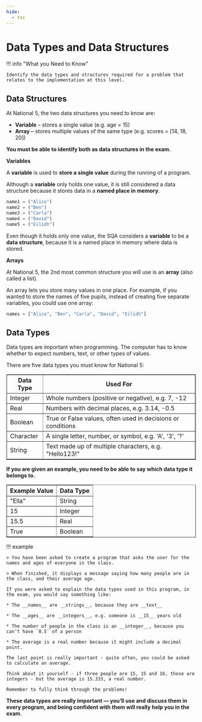 ```yaml
---
hide:
  - toc
---
```


# Data Types and Data Structures

!!! info "What you Need to Know"

    Identify the data types and structures required for a problem that relates to the implementation at this level.

## Data Structures

At National 5, the two data structures you need to know are:

- **Variable** – stores a single value (e.g. age = 15)
- **Array** – stores multiple values of the same type (e.g. scores = [14, 18, 20])

__You must be able to identify both as data structures in the exam.__

__Variables__

A __variable__ is used to __store a single value__ during the running of a program. 

Although a __variable__ only holds one value, it is still considered a data structure because it stores data in a __named place in memory__.

``` python linenums="1"
name1 = ("Alice")
name2 = ("Ben")
name3 = ("Carla")
name4 = ("David")
name5 = ("Eilidh")
```

Even though it holds only one value, the SQA considers a __variable__ to be a __data structure__, because it is a named place in memory where data is stored.

__Arrays__

At National 5, the 2nd most common structure you will use is an __array__ (also called a list).

An array lets you store many values in one place. For example, if you wanted to store the names of five pupils, instead of creating five separate variables, you could use one array:

``` python linenums="1"
names = ["Alice", "Ben", "Carla", "David", "Eilidh"]
```

## Data Types

Data types are important when programming. The computer has to know whether to expect numbers, text, or other types of values. 

There are five data types you must know for National 5:

<center>
<table border="1" cellpadding="8" cellspacing="0">
  <thead>
    <tr>
      <th>Data Type</th>
      <th>Used For</th>
    </tr>
  </thead>
  <tbody>
    <tr>
      <td>Integer</td>
      <td>Whole numbers (positive or negative), e.g. 7, -12</td>
    </tr>
    <tr>
      <td>Real</td>
      <td>Numbers with decimal places, e.g. 3.14, -0.5</td>
    </tr>
    <tr>
      <td>Boolean</td>
      <td>True or False values, often used in decisions or conditions</td>
    </tr>
    <tr>
      <td>Character</td>
      <td>A single letter, number, or symbol, e.g. 'A', '3', '?'</td>
    </tr>
    <tr>
      <td>String</td>
      <td>Text made up of multiple characters, e.g. "Hello123!"</td>
    </tr>
  </tbody>
</table>
</center>

__If you are given an example, you need to be able to say which data type it belongs to.__

<center>
<table border="1" cellpadding="8" cellspacing="0">
  <thead>
    <tr>
      <th>Example Value</th>
      <th>Data Type</th>
    </tr>
  </thead>
  <tbody>
    <tr>
      <td>"Ella"</td>
      <td>String</td>
    </tr>
    <tr>
      <td>15</td>
      <td>Integer</td>
    </tr>
    <tr>
      <td>15.5</td>
      <td>Real</td>
    </tr>
    <tr>
      <td>True</td>
      <td>Boolean</td>
    </tr>
  </tbody>
</table>
</center>

!!! example

    > You have been asked to create a program that asks the user for the names and ages of everyone in the class.

    > When finished, it displays a message saying how many people are in the class, and their average age.
    
    If you were asked to explain the data types used in this program, in the exam, you would say something like:

    * The __names__ are __strings__, because they are __text__
    
    * The __ages__ are __integers__, e.g. someone is __15__ years old
    
    * The number of people in the class is an __integer__, because you can’t have `0.5` of a person
    
    * The average is a real number because it might include a decimal point.

    The last point is really important - quite often, you could be asked to calculate an average. 
    
    Think about it yourself - if three people are 15, 15 and 16, those are integers - but the average is 15.333, a real number.

    Remember to fully think through the problems!

__These data types are really important — you’ll use and discuss them in every program, and being confident with them will really help you in the exam__.


